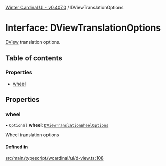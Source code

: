 [Winter Cardinal UI - v0.407.0](../index.md) / DViewTranslationOptions

# Interface: DViewTranslationOptions

[DView](DView.md) translation options.

## Table of contents

### Properties

- [wheel](DViewTranslationOptions.md#wheel)

## Properties

### wheel

• `Optional` **wheel**: [`DViewTranslationWheelOptions`](DViewTranslationWheelOptions.md)

Wheel translation options

#### Defined in

[src/main/typescript/wcardinal/ui/d-view.ts:108](https://github.com/winter-cardinal/winter-cardinal-ui/blob/v0.407.0/src/main/typescript/wcardinal/ui/d-view.ts#L108)
